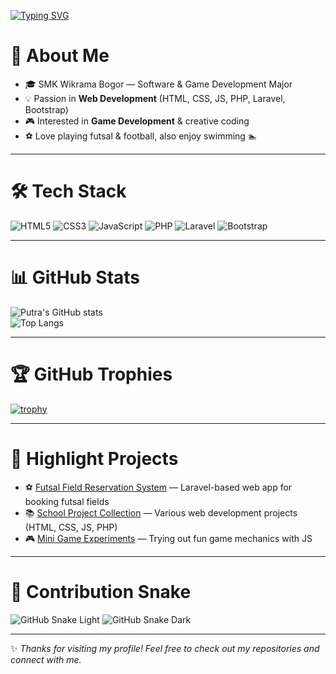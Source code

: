 <!-- Animasi teks -->
[![Typing SVG](https://readme-typing-svg.demolab.com?font=Fira+Code&pause=1000&color=F75C7E&width=435&lines=Hi%2C+I'm+SyahputraWinata+👋;Student+%7C+Web+%26+Game+Dev+Enthusiast;Always+Learning+%26+Building+💻)](https://git.io/typing-svg)

# 🌟 About Me
- 🎓 SMK Wikrama Bogor — Software & Game Development Major  
- 💡 Passion in **Web Development** (HTML, CSS, JS, PHP, Laravel, Bootstrap)  
- 🎮 Interested in **Game Development** & creative coding  
- ⚽ Love playing futsal & football, also enjoy swimming 🏊  

---

# 🛠️ Tech Stack
![HTML5](https://img.shields.io/badge/HTML5-E34F26?style=for-the-badge&logo=html5&logoColor=white)
![CSS3](https://img.shields.io/badge/CSS3-1572B6?style=for-the-badge&logo=css3&logoColor=white)
![JavaScript](https://img.shields.io/badge/JavaScript-F7DF1E?style=for-the-badge&logo=javascript&logoColor=black)
![PHP](https://img.shields.io/badge/PHP-777BB4?style=for-the-badge&logo=php&logoColor=white)
![Laravel](https://img.shields.io/badge/Laravel-FF2D20?style=for-the-badge&logo=laravel&logoColor=white)
![Bootstrap](https://img.shields.io/badge/Bootstrap-563D7C?style=for-the-badge&logo=bootstrap&logoColor=white)

---

# 📊 GitHub Stats
![Putra's GitHub stats](https://github-readme-stats.vercel.app/api?username=USERNAME&show_icons=true&theme=radical)  
![Top Langs](https://github-readme-stats.vercel.app/api/top-langs/?username=USERNAME&layout=compact&theme=radical)  

---

# 🏆 GitHub Trophies
[![trophy](https://github-profile-trophy.vercel.app/?username=USERNAME&theme=radical&margin-w=15&margin-h=15)](https://github.com/ryo-ma/github-profile-trophy)

---

# 🌟 Highlight Projects
- ⚽ [Futsal Field Reservation System](#) — Laravel-based web app for booking futsal fields  
- 📚 [School Project Collection](#) — Various web development projects (HTML, CSS, JS, PHP)  
- 🎮 [Mini Game Experiments](#) — Trying out fun game mechanics with JS  

---

# 🐍 Contribution Snake
![GitHub Snake Light](https://github.com/USERNAME/USERNAME/blob/output/github-contribution-grid-snake.svg#gh-light-mode-only)
![GitHub Snake Dark](https://github.com/USERNAME/USERNAME/blob/output/github-contribution-grid-snake-dark.svg#gh-dark-mode-only)

---

✨ *Thanks for visiting my profile! Feel free to check out my repositories and connect with me.*

